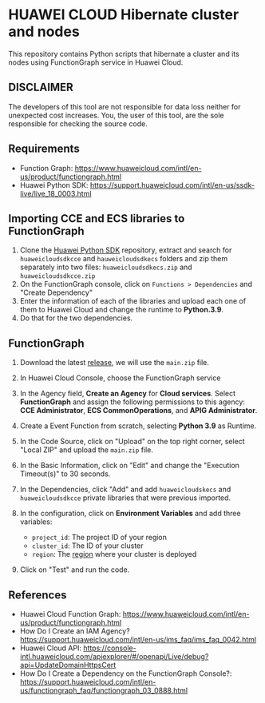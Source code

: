 # HUAWEI CLOUD Hibernate cluster and nodes

This repository contains Python scripts that hibernate a cluster and its nodes using FunctionGraph service in Huawei Cloud.

## DISCLAIMER

The developers of this tool are not responsible for data loss neither for unexpected cost increases. You, the user of this tool, are the sole responsible for checking the source code.

## Requirements

- Function Graph: <https://www.huaweicloud.com/intl/en-us/product/functiongraph.html>
- Huawei Python SDK: <https://support.huaweicloud.com/intl/en-us/ssdk-live/live_18_0003.html>

## Importing CCE and ECS libraries to FunctionGraph

1. Clone the  [Huawei Python SDK](https://github.com/huaweicloud/huaweicloud-sdk-python-v3) repository, extract and search for `huaweicloudsdkcce` and `hauweicloudsdkecs` folders and zip them separately into two files: `huaweicloudsdkecs.zip` and `huaweicloudsdkcce.zip`
2. On the FunctionGraph console, click on `Functions > Dependencies` and "Create Dependency"
3. Enter the information of each of the libraries and upload each one of them to Huawei Cloud and change the runtime to **Python.3.9**.
4. Do that for the two dependencies.

## FunctionGraph

1. Download the latest [release](https://github.com/gustavoscovini/huaweicloud-cce-hibernate-cluster-and-nodes/releases), we will use the `main.zip` file.

2. In Huawei Cloud Console, choose the FunctionGraph service

3. In the Agency field, **Create an Agency** for **Cloud services**. Select **FunctionGraph** and assign the following permissions to this agency: **CCE Administrator**, **ECS CommonOperations**, and **APIG Administrator**.

4. Create a Event Function from scratch, selecting **Python 3.9** as Runtime.

5. In the Code Source, click on "Upload" on the top right corner, select "Local ZIP" and upload the `main.zip` file.

6. In the Basic Information, click on "Edit" and change the "Execution Timeout(s)" to 30 seconds.

7. In the Dependencies, click "Add" and add `huaweicloudskecs` and `huaweicloudsdkcce` private libraries that were previous imported.

8. In the configuration, click on **Environment Variables** and add three variables:

    - `project_id`: The project ID of your region
    - `cluster_id`: The ID of your cluster
    - `region`: The [region](https://developer.huaweicloud.com/intl/en-us/endpoint) where your cluster is deployed

9. Click on "Test" and run the code.

## References

- Huawei Cloud Function Graph: <https://www.huaweicloud.com/intl/en-us/product/functiongraph.html>
- How Do I Create an IAM Agency? <https://support.huaweicloud.com/intl/en-us/ims_faq/ims_faq_0042.html>
- Huawei Cloud API: <https://console-intl.huaweicloud.com/apiexplorer/#/openapi/Live/debug?api=UpdateDomainHttpsCert>
- How Do I Create a Dependency on the FunctionGraph Console?: <https://support.huaweicloud.com/intl/en-us/functiongraph_faq/functiongraph_03_0888.html>
